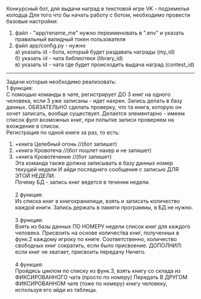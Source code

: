 Конкурсный бот, для выдачи наград в текстовой игре VK - подземелья колодца
Для того что бы начать работу с ботом, необходимо провести базовые настройки:<br>
1) файл - "app/rename_me" нужно переименовать в ".env" и указать правильный валидный токен пользователя
2) файл app/config.py - нужно <br>
а) указать id - бота, который будет раздавать награды (my_id)<br>
б) указать id - чата библиотеки (library_id)<br>
в) указать id - чата где будет происходить выдача наград (contest_id)<br>
_____
Задачи которые необходимо реализовать:<br>
1 функция:<br>
С помощью команды в чате, регистрирует ДО 3 книг на одного человека, если 3 уже записаны - идет нахрен. Запись делать в базу данных. ОБЯЗАТЕЛЬНО сделать проверку, что та книга, которую он хочет записать, вообще существует. Делается элементарно - имеем список фулл возможных книг, при попытке записи проверяем на вхождение в список.<br>
Регистрация по одной книге за раз, то есть:<br>
1) +книга Целебный огонь //(бот запишет)<br>
2) +книга Кровотеча //(бот пошлет нахер и не запишет)<br>
3) +книга Кровотечение //(бот запишет)<br>
Эта команда также должна записывать в базу данных номер текущей недели И айди последнего сообщения с записью ДЛЯ ЭТОЙ НЕДЕЛИ.<br>
Почему БД - запись книг ведется в течении недели. <br><br>
2 функция:<br>
Из списка книг в книгохранилище, взять и записать количество каждой книги. Запись держать в памяти программы, в БД не нужно.<br><br>
3 функция:<br>
Взять из базы данных ПО НОМЕРУ недели список книг для каждого человека. Присвоить на основе количества книг, полученных в функ.2 каждому игроку по книге. Соответственно, количество свободных книг сократить, если было присвоение.
ДОПОЛНИЛ: если книг не хватает, присвоить передачу Ничего. <br><br>
4 функция:<br>
Пройдясь циклом по списку из функ.3, взять книгу со склада из ФИКСИРОВАННОГО чата (просто по номеру)
Передать В ДРУГОМ ФИКСИРОВАННОМ чате (тоже по номеру) книгу человеку, используя его айди из таблицы.
